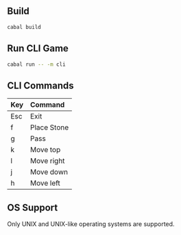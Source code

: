 ## Build

```bash
cabal build
```

## Run CLI Game

```bash
cabal run -- -m cli
```

## CLI Commands

| Key | Command     |
|:----|:------------|
| Esc | Exit        |
| f   | Place Stone |
| g   | Pass        |
| k   | Move top    |
| l   | Move right  |
| j   | Move down   |
| h   | Move left   |


## OS Support

Only UNIX and UNIX-like operating systems are supported.


